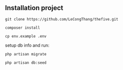 ## Installation project

`git clone https://github.com/LeCongThang/thefive.git`

`composer install`

`cp env.example .env`

setup db info and run:

`php artisan migrate`

`php artisan db:seed`


